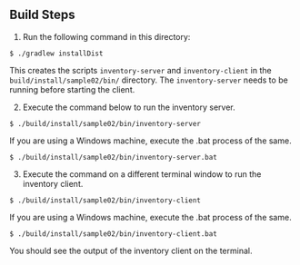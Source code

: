 ## Build Steps

1. Run the following command in this directory:
```
$ ./gradlew installDist
```

This creates the scripts `inventory-server` and `inventory-client`
in the `build/install/sample02/bin/` directory. The `inventory-server`
needs to be running before starting the client.

2. Execute the command below to run the inventory server.

```
$ ./build/install/sample02/bin/inventory-server
```

If you are using a Windows machine, execute the .bat process of the same.

```
$ ./build/install/sample02/bin/inventory-server.bat
```

3. Execute the command on a different terminal window to run the inventory client.

```
$ ./build/install/sample02/bin/inventory-client
```

If you are using a Windows machine, execute the .bat process of the same.

```
$ ./build/install/sample02/bin/inventory-client.bat
```

You should see the output of the inventory client on the terminal.
